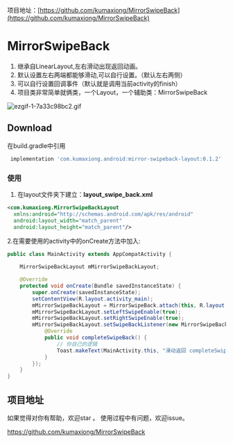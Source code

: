 项目地址：[https://github.com/kumaxiong/MirrorSwipeBack](https://github.com/kumaxiong/MirrorSwipeBack)
# MirrorSwipeBack

1. 继承自LinearLayout,左右滑动出现返回动画。
2. 默认设置左右两端都能够滑动,可以自行设置。（默认左右两侧）
3. 可以自行设置回调事件（默认就是调用当前activity的finish）
4. 项目类非常简单就俩类，一个Layout，一个辅助类：MirrorSwipeBack

![ezgif-1-7a33c98bc2.gif](https://upload-images.jianshu.io/upload_images/1549768-6cd15f7721e16281.gif?imageMogr2/auto-orient/strip)


## Download

在build.gradle中引用

```groovy
 implementation 'com.kumaxiong.android:mirror-swipeback-layout:0.1.2'
```

### 使用

1. 在layout文件夹下建立：**layout_swipe_back.xml**

```xml
<com.kumaxiong.MirrorSwipeBackLayout
  xmlns:android="http://schemas.android.com/apk/res/android"
  android:layout_width="match_parent"
  android:layout_height="match_parent"/>
```



2.在需要使用的activity中的onCreate方法中加入:

```java
public class MainActivity extends AppCompatActivity {

    MirrorSwipeBackLayout mMirrorSwipeBackLayout;

    @Override
    protected void onCreate(Bundle savedInstanceState) {
        super.onCreate(savedInstanceState);
        setContentView(R.layout.activity_main);
        mMirrorSwipeBackLayout = MirrorSwipeBack.attach(this, R.layout.layout_swipe_back);
        mMirrorSwipeBackLayout.setLeftSwipeEnable(true);
        mMirrorSwipeBackLayout.setRightSwipeEnable(true);
        mMirrorSwipeBackLayout.setSwipeBackListener(new MirrorSwipeBackLayout.OnSwipeBackListener() {
            @Override
            public void completeSwipeBack() {
                // 你自己的逻辑
                Toast.makeText(MainActivity.this, "滑动返回 completeSwipeBack", Toast.LENGTH_SHORT).show();
            }
        });
    }
}
```


## 项目地址

如果觉得对你有帮助，欢迎star 。
使用过程中有问题，欢迎issue。

https://github.com/kumaxiong/MirrorSwipeBack
